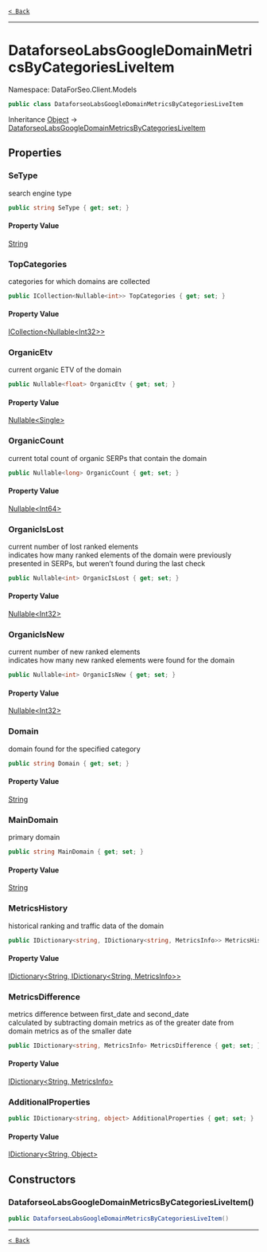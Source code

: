 [`< Back`](./)

---

# DataforseoLabsGoogleDomainMetricsByCategoriesLiveItem

Namespace: DataForSeo.Client.Models

```csharp
public class DataforseoLabsGoogleDomainMetricsByCategoriesLiveItem
```

Inheritance [Object](https://docs.microsoft.com/en-us/dotnet/api/system.object) → [DataforseoLabsGoogleDomainMetricsByCategoriesLiveItem](./dataforseo.client.models.dataforseolabsgoogledomainmetricsbycategoriesliveitem)

## Properties

### **SeType**

search engine type

```csharp
public string SeType { get; set; }
```

#### Property Value

[String](https://docs.microsoft.com/en-us/dotnet/api/system.string)<br>

### **TopCategories**

categories for which domains are collected

```csharp
public ICollection<Nullable<int>> TopCategories { get; set; }
```

#### Property Value

[ICollection&lt;Nullable&lt;Int32&gt;&gt;](https://docs.microsoft.com/en-us/dotnet/api/system.collections.generic.icollection-1)<br>

### **OrganicEtv**

current organic ETV of the domain

```csharp
public Nullable<float> OrganicEtv { get; set; }
```

#### Property Value

[Nullable&lt;Single&gt;](https://docs.microsoft.com/en-us/dotnet/api/system.nullable-1)<br>

### **OrganicCount**

current total count of organic SERPs that contain the domain

```csharp
public Nullable<long> OrganicCount { get; set; }
```

#### Property Value

[Nullable&lt;Int64&gt;](https://docs.microsoft.com/en-us/dotnet/api/system.nullable-1)<br>

### **OrganicIsLost**

current number of lost ranked elements
 <br>indicates how many ranked elements of the domain were previously presented in SERPs, but weren’t found during the last check

```csharp
public Nullable<int> OrganicIsLost { get; set; }
```

#### Property Value

[Nullable&lt;Int32&gt;](https://docs.microsoft.com/en-us/dotnet/api/system.nullable-1)<br>

### **OrganicIsNew**

current number of new ranked elements
 <br>indicates how many new ranked elements were found for the domain

```csharp
public Nullable<int> OrganicIsNew { get; set; }
```

#### Property Value

[Nullable&lt;Int32&gt;](https://docs.microsoft.com/en-us/dotnet/api/system.nullable-1)<br>

### **Domain**

domain found for the specified category

```csharp
public string Domain { get; set; }
```

#### Property Value

[String](https://docs.microsoft.com/en-us/dotnet/api/system.string)<br>

### **MainDomain**

primary domain

```csharp
public string MainDomain { get; set; }
```

#### Property Value

[String](https://docs.microsoft.com/en-us/dotnet/api/system.string)<br>

### **MetricsHistory**

historical ranking and traffic data of the domain

```csharp
public IDictionary<string, IDictionary<string, MetricsInfo>> MetricsHistory { get; set; }
```

#### Property Value

[IDictionary&lt;String, IDictionary&lt;String, MetricsInfo&gt;&gt;](https://docs.microsoft.com/en-us/dotnet/api/system.collections.generic.idictionary-2)<br>

### **MetricsDifference**

metrics difference between first_date and second_date
 <br>calculated by subtracting domain metrics as of the greater date from domain metrics as of the smaller date

```csharp
public IDictionary<string, MetricsInfo> MetricsDifference { get; set; }
```

#### Property Value

[IDictionary&lt;String, MetricsInfo&gt;](https://docs.microsoft.com/en-us/dotnet/api/system.collections.generic.idictionary-2)<br>

### **AdditionalProperties**

```csharp
public IDictionary<string, object> AdditionalProperties { get; set; }
```

#### Property Value

[IDictionary&lt;String, Object&gt;](https://docs.microsoft.com/en-us/dotnet/api/system.collections.generic.idictionary-2)<br>

## Constructors

### **DataforseoLabsGoogleDomainMetricsByCategoriesLiveItem()**

```csharp
public DataforseoLabsGoogleDomainMetricsByCategoriesLiveItem()
```

---

[`< Back`](./)
